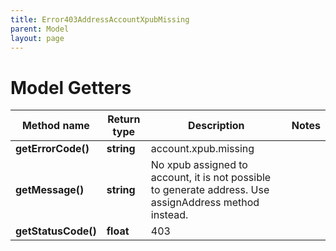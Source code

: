```yaml
---
title: Error403AddressAccountXpubMissing
parent: Model
layout: page
---
```


# Model Getters

Method name | Return type | Description | Notes
------------ | ------------- | ------------- | -------------
**getErrorCode()** | **string** | account.xpub.missing |
**getMessage()** | **string** | No xpub assigned to account, it is not possible to generate address. Use assignAddress method instead. |
**getStatusCode()** | **float** | 403 |

